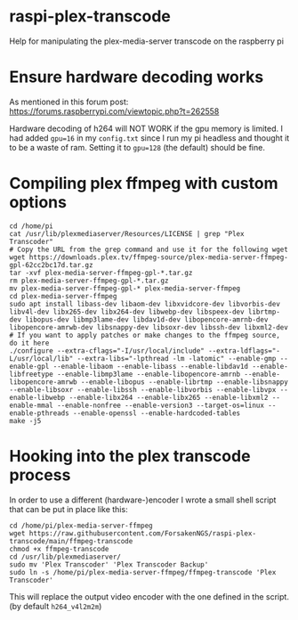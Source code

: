 # raspi-plex-transcode
Help for manipulating the plex-media-server transcode on the raspberry pi

# Ensure hardware decoding works

As mentioned in this forum post: https://forums.raspberrypi.com/viewtopic.php?t=262558

Hardware decoding of h264 will NOT WORK if the gpu memory is limited. I had added `gpu=16` in my `config.txt` since I run my pi headless and thought it to be a waste of ram. Setting it to `gpu=128` (the default) should be fine.

# Compiling plex ffmpeg with custom options

```
cd /home/pi
cat /usr/lib/plexmediaserver/Resources/LICENSE | grep "Plex Transcoder"
# Copy the URL from the grep command and use it for the following wget
wget https://downloads.plex.tv/ffmpeg-source/plex-media-server-ffmpeg-gpl-62cc2bc17d.tar.gz
tar -xvf plex-media-server-ffmpeg-gpl-*.tar.gz
rm plex-media-server-ffmpeg-gpl-*.tar.gz
mv plex-media-server-ffmpeg-gpl-* plex-media-server-ffmpeg
cd plex-media-server-ffmpeg
sudo apt install libass-dev libaom-dev libxvidcore-dev libvorbis-dev libv4l-dev libx265-dev libx264-dev libwebp-dev libspeex-dev librtmp-dev libopus-dev libmp3lame-dev libdav1d-dev libopencore-amrnb-dev libopencore-amrwb-dev libsnappy-dev libsoxr-dev libssh-dev libxml2-dev
# If you want to apply patches or make changes to the ffmpeg source, do it here
./configure --extra-cflags="-I/usr/local/include" --extra-ldflags="-L/usr/local/lib" --extra-libs="-lpthread -lm -latomic" --enable-gmp --enable-gpl --enable-libaom --enable-libass --enable-libdav1d --enable-libfreetype --enable-libmp3lame --enable-libopencore-amrnb --enable-libopencore-amrwb --enable-libopus --enable-librtmp --enable-libsnappy --enable-libsoxr --enable-libssh --enable-libvorbis --enable-libvpx --enable-libwebp --enable-libx264 --enable-libx265 --enable-libxml2 --enable-mmal --enable-nonfree --enable-version3 --target-os=linux --enable-pthreads --enable-openssl --enable-hardcoded-tables
make -j5
```

# Hooking into the plex transcode process

In order to use a different (hardware-)encoder I wrote a small shell script that can be put in place like this:
```
cd /home/pi/plex-media-server-ffmpeg
wget https://raw.githubusercontent.com/ForsakenNGS/raspi-plex-transcode/main/ffmpeg-transcode
chmod +x ffmpeg-transcode
cd /usr/lib/plexmediaserver/
sudo mv 'Plex Transcoder' 'Plex Transcoder Backup'
sudo ln -s /home/pi/plex-media-server-ffmpeg/ffmpeg-transcode 'Plex Transcoder'
```

This will replace the output video encoder with the one defined in the script. (by default `h264_v4l2m2m`)

